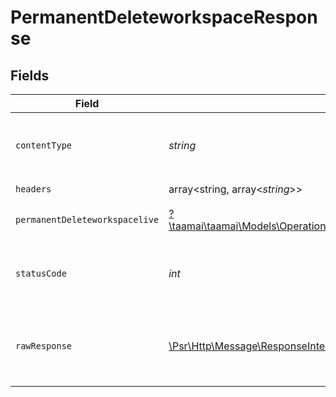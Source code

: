# PermanentDeleteworkspaceResponse


## Fields

| Field                                                                                                                                                                     | Type                                                                                                                                                                      | Required                                                                                                                                                                  | Description                                                                                                                                                               | Example                                                                                                                                                                   |
| ------------------------------------------------------------------------------------------------------------------------------------------------------------------------- | ------------------------------------------------------------------------------------------------------------------------------------------------------------------------- | ------------------------------------------------------------------------------------------------------------------------------------------------------------------------- | ------------------------------------------------------------------------------------------------------------------------------------------------------------------------- | ------------------------------------------------------------------------------------------------------------------------------------------------------------------------- |
| `contentType`                                                                                                                                                             | *string*                                                                                                                                                                  | :heavy_check_mark:                                                                                                                                                        | HTTP response content type for this operation                                                                                                                             |                                                                                                                                                                           |
| `headers`                                                                                                                                                                 | array<string, array<*string*>>                                                                                                                                            | :heavy_check_mark:                                                                                                                                                        | N/A                                                                                                                                                                       |                                                                                                                                                                           |
| `permanentDeleteworkspacelive`                                                                                                                                            | [?\taamai\taamai\Models\Operations\PermanentDeleteworkspacePermanentDeleteworkspacelive](../../Models/Operations/PermanentDeleteworkspacePermanentDeleteworkspacelive.md) | :heavy_minus_sign:                                                                                                                                                        | OK                                                                                                                                                                        | {"status":"errpr","message":"You are not able to Delete this workspace"}                                                                                                  |
| `statusCode`                                                                                                                                                              | *int*                                                                                                                                                                     | :heavy_check_mark:                                                                                                                                                        | HTTP response status code for this operation                                                                                                                              |                                                                                                                                                                           |
| `rawResponse`                                                                                                                                                             | [\Psr\Http\Message\ResponseInterface](https://www.php-fig.org/psr/psr-7/#33-psrhttpmessageresponseinterface)                                                              | :heavy_check_mark:                                                                                                                                                        | Raw HTTP response; suitable for custom response parsing                                                                                                                   |                                                                                                                                                                           |